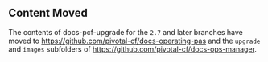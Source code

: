 ## Content Moved

The contents of docs-pcf-upgrade for the `2.7` and later branches have moved to https://github.com/pivotal-cf/docs-operating-pas and the `upgrade` and `images` subfolders of https://github.com/pivotal-cf/docs-ops-manager.
